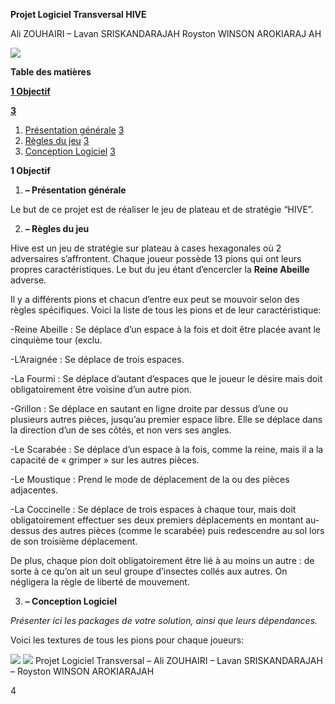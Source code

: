 ﻿**Projet Logiciel Transversal HIVE**

Ali ZOUHAIRI – Lavan SRISKANDARAJAH Royston WINSON AROKIARAJ AH

![](Aspose.Words.09fb1b04-38c5-4e1e-b119-0593d4d01d56.001.jpeg)

**Table des matières**

[**1 Objectif**](#_page1_x72.00_y679.59)

[**3**](#_page1_x72.00_y679.59)

1. [Présentation générale](#_page2_x72.00_y109.06) [3](#_page2_x72.00_y109.06)
1. [Règles du jeu](#_page2_x72.00_y180.19) [3](#_page2_x72.00_y180.19)
1. [Conception Logiciel](#_page3_x72.00_y72.65) [3](#_page3_x72.00_y72.65)

**1 Objectif**

1. **– Présentation générale**

Le but de ce projet est de réaliser le jeu de plateau et de stratégie  “HIVE”.

2. **– Règles du jeu**

Hive est un jeu de stratégie sur plateau à cases hexagonales où 2 adversaires s’affrontent. Chaque joueur possède 13 pions qui ont leurs propres caractéristiques. Le but du jeu étant d’encercler la **Reine Abeille** adverse.

Il y a différents pions et chacun d’entre eux peut se mouvoir selon des règles spécifiques. Voici la liste de tous les pions et de leur caractéristique:

-Reine Abeille : Se déplace d’un espace à la fois et doit être placée avant le cinquième tour (exclu.

-L’Araignée : Se déplace de trois espaces.

-La Fourmi : Se déplace d’autant d’espaces que le joueur le désire mais doit obligatoirement être voisine d’un autre pion.

-Grillon : Se déplace en sautant en ligne droite par dessus d’une ou plusieurs autres pièces, jusqu’au premier espace libre. Elle se déplace dans la direction d’un de ses côtés, et non vers ses angles.

-Le Scarabée : Se déplace d’un espace à la fois, comme la reine, mais il a la capacité de « grimper » sur les autres pièces.

-Le Moustique : Prend le mode de déplacement de la ou des pièces adjacentes.

-La Coccinelle : Se déplace de trois espaces à chaque tour, mais doit obligatoirement effectuer ses deux premiers déplacements en montant au-dessus des autres pièces (comme le scarabée) puis redescendre au sol lors de son troisième déplacement.

De plus, chaque pion doit obligatoirement être lié à au moins un autre : de sorte à ce qu’on ait un seul groupe d’insectes collés aux autres. On négligera la règle de liberté de mouvement.

3. **– Conception Logiciel**

*Présenter ici les packages de votre solution, ainsi que leurs dépendances.*

Voici les textures de tous les pions pour chaque joueurs:

![](Aspose.Words.09fb1b04-38c5-4e1e-b119-0593d4d01d56.002.png) ![](Aspose.Words.09fb1b04-38c5-4e1e-b119-0593d4d01d56.003.png)
Projet Logiciel Transversal – Ali ZOUHAIRI – Lavan SRISKANDARAJAH – Royston WINSON AROKIARAJAH

4
